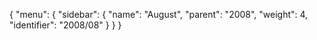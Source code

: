 {
  "menu": {
    "sidebar": {
      "name": "August",
      "parent": "2008",
      "weight": 4,
      "identifier": "2008/08"
    }
  }
}
